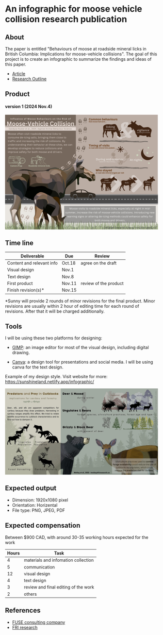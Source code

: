 # An infographic for moose vehicle collision research publication


## About

The paper is entitled "Behaviours of moose at roadside mineral licks in British Columbia: Implications for moose-vehicle collisions". The goal of this project is to create an infographic to summarize the findings and ideas of this paper. 

- [Article](/docs/paper.pdf)
- [Research Outline](/docs/communications.md)

## Product

#### version 1 (2024 Nov.4)
![](./docs/product/Infographic_Moose-Vehicle%20Collision%20Risk_v1.jpg)

## Time line

| Deliverable | Due | Review |
| ----------- | ------------- | ------ |
| Content and relevant info | Oct.18 | agree on the draft |
| Visual design | Nov.1 |  |
| Text design | Nov.8 |  |
| First product | Nov.11 | review of the product |
| Finish revision(s)* | Nov.15 |  |

*Sunny will provide 2 rounds of minor revisions for the final product. Minor revisions are usually within 2 hour of editing time for each round of revisions. After that it will be charged additionally.

## Tools

I will be using these two platforms for designing: 

- [GIMP](https://www.gimp.org/): an image editor for most of the visual design, including digital drawing.

- [Canva](https://www.canva.com/): a design tool for presentations and social media. I will be using canva for the text design. 

Example of my design style. Visit website for more: https://sunshineland.netlify.app/infographic/

![](./docs/example.jpg)


## Expected output

- Dimension: 1920x1080 pixel
- Orientation: Horizental
- File type: PNG, JPEG, PDF

## Expected compensation

Between \$900 CAD, with around 30-35 working hours expected for the work 

| Hours | Task |
| --- | --- |
| 4 | materials and infomation collection |
| 5 | communication |
| 12 | visual design |
| 4 | text design |
| 3 | review and final editing of the work |
| 2 | others |



## References

- [FUSE consulting company](https://www.fuseconsulting.ca/infographics)
- [FRI research](https://friresearch.ca/search/?frisearchable_posts%5BhierarchicalMenu%5D%5Btaxonomies_hierarchical.publication_type.lvl0%5D%5B0%5D=Summaries%20and%20Communications&frisearchable_posts%5BhierarchicalMenu%5D%5Btaxonomies_hierarchical.publication_type.lvl0%5D%5B1%5D=Infographics)


